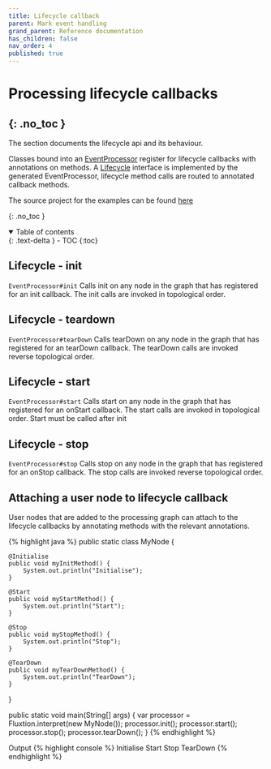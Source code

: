 ```yaml
---
title: Lifecycle callback
parent: Mark event handling
grand_parent: Reference documentation
has_children: false
nav_order: 4
published: true
---
```


# Processing lifecycle callbacks
{: .no_toc }
---

The section documents the lifecycle api and its behaviour. 

Classes bound into an [EventProcessor](https://github.com/v12technology/fluxtion/tree/{{site.fluxtion_version}}/runtime/src/main/java/com/fluxtion/runtime/EventProcessor.java) register for lifecycle callbacks with annotations on methods. 
A [Lifecycle]({{site.fluxtion_src_runtime}}/lifecycle/Lifecycle.java) interface is implemented by the generated EventProcessor, lifecycle method calls are routed to 
annotated callback methods.

The source project for the examples can be found [here]({{site.reference_examples}}/runtime-execution/src/main/java/com/fluxtion/example/reference/lifecycle)

{: .no_toc }
<details open markdown="block">
  <summary>
    Table of contents
  </summary>
  {: .text-delta }
- TOC
{:toc}
</details>

## Lifecycle - init
`EventProcessor#init` Calls init on any node in the graph that has registered for an init callback. The init calls
are invoked in topological order.

## Lifecycle - teardown
`EventProcessor#tearDown` Calls tearDown on any node in the graph that has registered for an tearDown callback.
The tearDown calls are invoked reverse topological order.

## Lifecycle - start
`EventProcessor#start` Calls start on any node in the graph that has registered for an onStart callback. The start calls
are invoked in topological order. Start must be called after init

## Lifecycle - stop
`EventProcessor#stop` Calls stop on any node in the graph that has registered for an onStop callback.
The stop calls are invoked reverse topological order.

## Attaching a user node to lifecycle callback
User nodes that are added to the processing graph can attach to the lifecycle callbacks by annotating methods with 
the relevant annotations.

{% highlight java %}
public static class MyNode {

    @Initialise
    public void myInitMethod() {
        System.out.println("Initialise");
    }

    @Start
    public void myStartMethod() {
        System.out.println("Start");
    }

    @Stop
    public void myStopMethod() {
        System.out.println("Stop");
    }

    @TearDown
    public void myTearDownMethod() {
        System.out.println("TearDown");
    }
}

public static void main(String[] args) {
    var processor = Fluxtion.interpret(new MyNode());
    processor.init();
    processor.start();
    processor.stop();
    processor.tearDown();
}
{% endhighlight %}

Output
{% highlight console %}
Initialise
Start
Stop
TearDown
{% endhighlight %}

